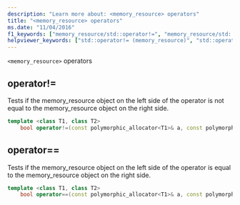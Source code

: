 ```yaml
---
description: "Learn more about: <memory_resource> operators"
title: "<memory_resource> operators"
ms.date: "11/04/2016"
f1_keywords: ["memory_resource/std::operator!=", "memory_resource/std::operator=="]
helpviewer_keywords: ["std::operator!= (memory_resource)", "std::operator== (memory_resource)"]
---
```

`<memory_resource>` operators

## <a name="op_neq"></a> operator!=

Tests if the memory_resource object on the left side of the operator is not equal to the memory_resource object on the right side.

```cpp
template <class T1, class T2>
    bool operator!=(const polymorphic_allocator<T1>& a, const polymorphic_allocator<T2>& b) noexcept;
```

## <a name="op_eq_eq"></a> operator==

Tests if the memory_resource object on the left side of the operator is equal to the memory_resource object on the right side.

```cpp
template <class T1, class T2>
    bool operator==(const polymorphic_allocator<T1>& a, const polymorphic_allocator<T2>& b) noexcept;
```
